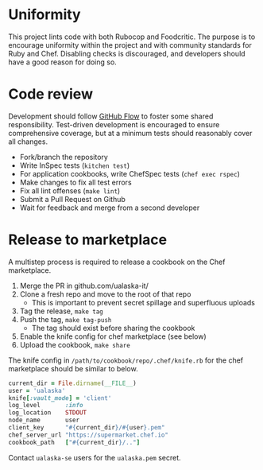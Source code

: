 # Uniformity

This project lints code with both Rubocop and Foodcritic.
The purpose is to encourage uniformity within the project and with community standards for Ruby and Chef.
Disabling checks is discouraged, and developers should have a good reason for doing so.

# Code review

Development should follow [GitHub Flow](https://guides.github.com/introduction/flow/) to foster some shared responsibility.
Test-driven development is encouraged to ensure comprehensive coverage, but at a minimum tests should reasonably cover all changes.

* Fork/branch the repository
* Write InSpec tests (`kitchen test`)
* For application cookbooks, write ChefSpec tests (`chef exec rspec`)
* Make changes to fix all test errors
* Fix all lint offenses (`make lint`)
* Submit a Pull Request on Github
* Wait for feedback and merge from a second developer

# Release to marketplace

A multistep process is required to release a cookbook on the Chef marketplace.

1. Merge the PR in github.com/ualaska-it/<cookbook-name>
1. Clone a fresh repo and move to the root of that repo
    * This is important to prevent secret spillage and superfluous uploads
1. Tag the release, `make tag`
1. Push the tag, `make tag-push`
    * The tag should exist before sharing the cookbook
1. Enable the knife config for chef marketplace (see below)
1. Upload the cookbook, `make share`

The knife config in `/path/to/cookbook/repo/.chef/knife.rb` for the chef marketplace should be similar to below.

```ruby
current_dir = File.dirname(__FILE__)
user = 'ualaska'
knife[:vault_mode] = 'client'
log_level       :info
log_location    STDOUT
node_name       user
client_key      "#{current_dir}/#{user}.pem"
chef_server_url "https://supermarket.chef.io"
cookbook_path   ["#{current_dir}/.."]
```

Contact `ualaska-se` users for the `ualaska.pem` secret.
